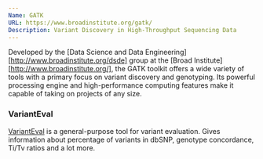 ```yaml
---
Name: GATK
URL: https://www.broadinstitute.org/gatk/
Description: Variant Discovery in High-Throughput Sequencing Data
---
```


Developed by the [Data Science and Data Engineering][http://www.broadinstitute.org/dsde]
group at the [Broad Institute][http://www.broadinstitute.org/], the GATK toolkit offers
a wide variety of tools with a primary focus on variant discovery and genotyping.
Its powerful processing engine and high-performance computing features make it capable
of taking on projects of any size.

### VariantEval
[VariantEval](https://www.broadinstitute.org/gatk/gatkdocs/org_broadinstitute_gatk_tools_walkers_varianteval_VariantEval.php)
is a general-purpose tool for variant evaluation. Gives information about percentage of
variants in dbSNP, genotype concordance, Ti/Tv ratios and a lot more.
